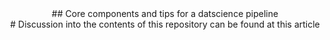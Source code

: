 <div align="center">
## Core components and tips for a datscience pipeline
</div>

<div align="center">
# Discussion into the contents of this repository can be found at this article 
</div>

